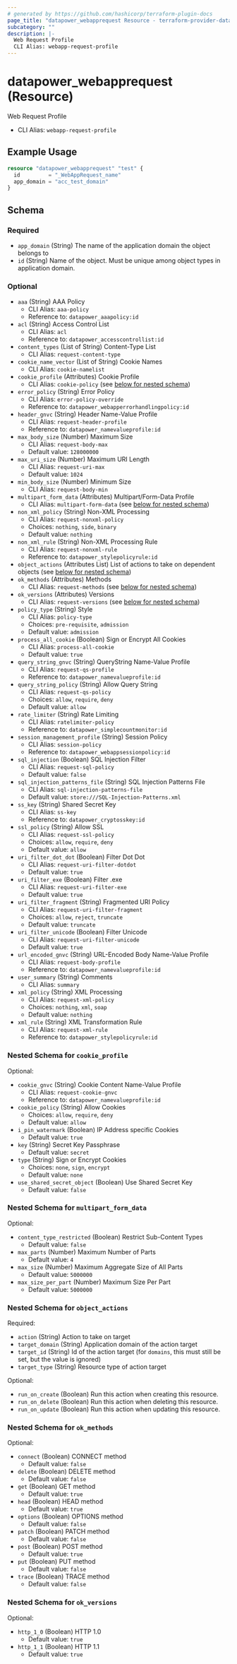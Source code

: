 ```yaml
---
# generated by https://github.com/hashicorp/terraform-plugin-docs
page_title: "datapower_webapprequest Resource - terraform-provider-datapower"
subcategory: ""
description: |-
  Web Request Profile
  CLI Alias: webapp-request-profile
---
```


# datapower_webapprequest (Resource)

Web Request Profile
  - CLI Alias: `webapp-request-profile`

## Example Usage

```terraform
resource "datapower_webapprequest" "test" {
  id         = "_WebAppRequest_name"
  app_domain = "acc_test_domain"
}
```

<!-- schema generated by tfplugindocs -->
## Schema

### Required

- `app_domain` (String) The name of the application domain the object belongs to
- `id` (String) Name of the object. Must be unique among object types in application domain.

### Optional

- `aaa` (String) AAA Policy
  - CLI Alias: `aaa-policy`
  - Reference to: `datapower_aaapolicy:id`
- `acl` (String) Access Control List
  - CLI Alias: `acl`
  - Reference to: `datapower_accesscontrollist:id`
- `content_types` (List of String) Content-Type List
  - CLI Alias: `request-content-type`
- `cookie_name_vector` (List of String) Cookie Names
  - CLI Alias: `cookie-namelist`
- `cookie_profile` (Attributes) Cookie Profile
  - CLI Alias: `cookie-policy` (see [below for nested schema](#nestedatt--cookie_profile))
- `error_policy` (String) Error Policy
  - CLI Alias: `error-policy-override`
  - Reference to: `datapower_webapperrorhandlingpolicy:id`
- `header_gnvc` (String) Header Name-Value Profile
  - CLI Alias: `request-header-profile`
  - Reference to: `datapower_namevalueprofile:id`
- `max_body_size` (Number) Maximum Size
  - CLI Alias: `request-body-max`
  - Default value: `128000000`
- `max_uri_size` (Number) Maximum URI Length
  - CLI Alias: `request-uri-max`
  - Default value: `1024`
- `min_body_size` (Number) Minimum Size
  - CLI Alias: `request-body-min`
- `multipart_form_data` (Attributes) Multipart/Form-Data Profile
  - CLI Alias: `multipart-form-data` (see [below for nested schema](#nestedatt--multipart_form_data))
- `non_xml_policy` (String) Non-XML Processing
  - CLI Alias: `request-nonxml-policy`
  - Choices: `nothing`, `side`, `binary`
  - Default value: `nothing`
- `non_xml_rule` (String) Non-XML Processing Rule
  - CLI Alias: `request-nonxml-rule`
  - Reference to: `datapower_stylepolicyrule:id`
- `object_actions` (Attributes List) List of actions to take on dependent objects (see [below for nested schema](#nestedatt--object_actions))
- `ok_methods` (Attributes) Methods
  - CLI Alias: `request-methods` (see [below for nested schema](#nestedatt--ok_methods))
- `ok_versions` (Attributes) Versions
  - CLI Alias: `request-versions` (see [below for nested schema](#nestedatt--ok_versions))
- `policy_type` (String) Style
  - CLI Alias: `policy-type`
  - Choices: `pre-requisite`, `admission`
  - Default value: `admission`
- `process_all_cookie` (Boolean) Sign or Encrypt All Cookies
  - CLI Alias: `process-all-cookie`
  - Default value: `true`
- `query_string_gnvc` (String) QueryString Name-Value Profile
  - CLI Alias: `request-qs-profile`
  - Reference to: `datapower_namevalueprofile:id`
- `query_string_policy` (String) Allow Query String
  - CLI Alias: `request-qs-policy`
  - Choices: `allow`, `require`, `deny`
  - Default value: `allow`
- `rate_limiter` (String) Rate Limiting
  - CLI Alias: `ratelimiter-policy`
  - Reference to: `datapower_simplecountmonitor:id`
- `session_management_profile` (String) Session Policy
  - CLI Alias: `session-policy`
  - Reference to: `datapower_webappsessionpolicy:id`
- `sql_injection` (Boolean) SQL Injection Filter
  - CLI Alias: `request-sql-policy`
  - Default value: `false`
- `sql_injection_patterns_file` (String) SQL Injection Patterns File
  - CLI Alias: `sql-injection-patterns-file`
  - Default value: `store:///SQL-Injection-Patterns.xml`
- `ss_key` (String) Shared Secret Key
  - CLI Alias: `ss-key`
  - Reference to: `datapower_cryptosskey:id`
- `ssl_policy` (String) Allow SSL
  - CLI Alias: `request-ssl-policy`
  - Choices: `allow`, `require`, `deny`
  - Default value: `allow`
- `uri_filter_dot_dot` (Boolean) Filter Dot Dot
  - CLI Alias: `request-uri-filter-dotdot`
  - Default value: `true`
- `uri_filter_exe` (Boolean) Filter .exe
  - CLI Alias: `request-uri-filter-exe`
  - Default value: `true`
- `uri_filter_fragment` (String) Fragmented URI Policy
  - CLI Alias: `request-uri-filter-fragment`
  - Choices: `allow`, `reject`, `truncate`
  - Default value: `truncate`
- `uri_filter_unicode` (Boolean) Filter Unicode
  - CLI Alias: `request-uri-filter-unicode`
  - Default value: `true`
- `url_encoded_gnvc` (String) URL-Encoded Body Name-Value Profile
  - CLI Alias: `request-body-profile`
  - Reference to: `datapower_namevalueprofile:id`
- `user_summary` (String) Comments
  - CLI Alias: `summary`
- `xml_policy` (String) XML Processing
  - CLI Alias: `request-xml-policy`
  - Choices: `nothing`, `xml`, `soap`
  - Default value: `nothing`
- `xml_rule` (String) XML Transformation Rule
  - CLI Alias: `request-xml-rule`
  - Reference to: `datapower_stylepolicyrule:id`

<a id="nestedatt--cookie_profile"></a>
### Nested Schema for `cookie_profile`

Optional:

- `cookie_gnvc` (String) Cookie Content Name-Value Profile
  - CLI Alias: `request-cookie-gnvc`
  - Reference to: `datapower_namevalueprofile:id`
- `cookie_policy` (String) Allow Cookies
  - Choices: `allow`, `require`, `deny`
  - Default value: `allow`
- `i_pin_watermark` (Boolean) IP Address specific Cookies
  - Default value: `true`
- `key` (String) Secret Key Passphrase
  - Default value: `secret`
- `type` (String) Sign or Encrypt Cookies
  - Choices: `none`, `sign`, `encrypt`
  - Default value: `none`
- `use_shared_secret_object` (Boolean) Use Shared Secret Key
  - Default value: `false`


<a id="nestedatt--multipart_form_data"></a>
### Nested Schema for `multipart_form_data`

Optional:

- `content_type_restricted` (Boolean) Restrict Sub-Content Types
  - Default value: `false`
- `max_parts` (Number) Maximum Number of Parts
  - Default value: `4`
- `max_size` (Number) Maximum Aggregate Size of All Parts
  - Default value: `5000000`
- `max_size_per_part` (Number) Maximum Size Per Part
  - Default value: `5000000`


<a id="nestedatt--object_actions"></a>
### Nested Schema for `object_actions`

Required:

- `action` (String) Action to take on target
- `target_domain` (String) Application domain of the action target
- `target_id` (String) Id of the action target (for `domains`, this must still be set, but the value is ignored)
- `target_type` (String) Resource type of action target

Optional:

- `run_on_create` (Boolean) Run this action when creating this resource.
- `run_on_delete` (Boolean) Run this action when deleting this resource.
- `run_on_update` (Boolean) Run this action when updating this resource.


<a id="nestedatt--ok_methods"></a>
### Nested Schema for `ok_methods`

Optional:

- `connect` (Boolean) CONNECT method
  - Default value: `false`
- `delete` (Boolean) DELETE method
  - Default value: `false`
- `get` (Boolean) GET method
  - Default value: `true`
- `head` (Boolean) HEAD method
  - Default value: `true`
- `options` (Boolean) OPTIONS method
  - Default value: `false`
- `patch` (Boolean) PATCH method
  - Default value: `false`
- `post` (Boolean) POST method
  - Default value: `true`
- `put` (Boolean) PUT method
  - Default value: `false`
- `trace` (Boolean) TRACE method
  - Default value: `false`


<a id="nestedatt--ok_versions"></a>
### Nested Schema for `ok_versions`

Optional:

- `http_1_0` (Boolean) HTTP 1.0
  - Default value: `true`
- `http_1_1` (Boolean) HTTP 1.1
  - Default value: `true`
